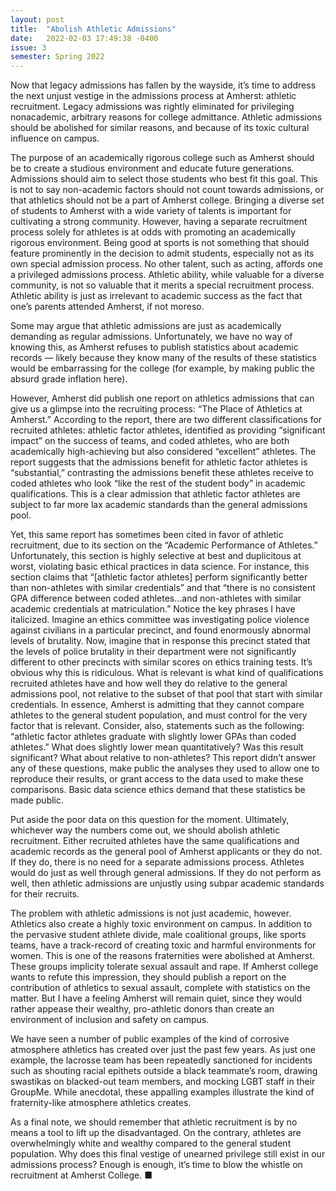 ```yaml
---
layout: post
title:  "Abolish Athletic Admissions"
date:   2022-02-03 17:49:38 -0400
issue: 3
semester: Spring 2022
---
```

Now that legacy admissions has fallen by the wayside, it’s time to address the next unjust vestige in the admissions process at Amherst: athletic recruitment. Legacy admissions was rightly eliminated for privileging nonacademic, arbitrary reasons for college admittance. Athletic admissions should be abolished for similar reasons, and because of its toxic cultural influence on campus.

The purpose of an academically rigorous college such as Amherst should be to create a studious environment and educate future generations. Admissions should aim to select those students who best fit this goal. This is not to say non-academic factors should not count towards admissions, or that athletics should not be a part of Amherst college. Bringing a diverse set of students to Amherst with a wide variety of talents is important for cultivating a strong community. However, having a separate recruitment process solely for athletes is at odds with promoting an academically rigorous environment. Being good at sports is not something that should feature prominently in the decision to admit students, especially not as its own special admission process. No other talent, such as acting, affords one a privileged admissions process. Athletic ability, while valuable for a diverse community, is not so valuable that it merits a special recruitment process. Athletic ability is just as irrelevant to academic success as the fact that one’s parents attended Amherst, if not moreso.

Some may argue that athletic admissions are just as academically demanding as regular admissions. Unfortunately, we have no way of knowing this, as Amherst refuses to publish statistics about academic records — likely because they know many of the results of these statistics would be embarrassing for the college (for example, by making public the absurd grade inflation here). 

However, Amherst did publish one report on athletics admissions that can give us a glimpse into the recruiting process: “The Place of Athletics at Amherst.” According to the report, there are two different classifications for recruited athletes: athletic factor athletes, identified as providing “significant impact” on the success of teams, and coded athletes, who are both academically high-achieving but also considered “excellent” athletes. The report suggests that the admissions benefit for athletic factor athletes is “substantial,” contrasting the admissions benefit these athletes receive to coded athletes who look “like the rest of the student body” in academic qualifications. This is a clear admission that athletic factor athletes are subject to far more lax academic standards than the general admissions pool.

Yet, this same report has sometimes been cited in favor of athletic recruitment, due to its section on the “Academic Performance of Athletes.” Unfortunately, this section is highly selective at best and duplicitous at worst, violating basic ethical practices in data science. For instance, this section claims that “[athletic factor athletes] perform significantly better than non-athletes with similar credentials” and that “there is no consistent GPA difference between coded athletes…and non-athletes with similar academic credentials at matriculation.” Notice the key phrases I have italicized. Imagine an ethics committee was investigating police violence against civilians in a particular precinct, and found enormously abnormal levels of brutality. Now, imagine that in response this precinct stated that the levels of police brutality in their department were not significantly different to other precincts with similar scores on ethics training tests. It’s obvious why this is ridiculous. What is relevant is what kind of qualifications recruited athletes have and how well they do relative to the general admissions pool, not relative to the subset of that pool that start with similar credentials. In essence, Amherst is admitting that they cannot compare athletes to the general student population, and must control for the very factor that is relevant. Consider, also, statements such as the following: “athletic factor athletes graduate with slightly lower GPAs than coded athletes.” What does slightly lower mean quantitatively? Was this result significant? What about relative to non-athletes? This report didn’t answer any of these questions, make public the analyses they used to allow one to reproduce their results, or grant access to the data used to make these comparisons. Basic data science ethics demand that these statistics be made public.

Put aside the poor data on this question for the moment. Ultimately, whichever way the numbers come out, we should abolish athletic recruitment. Either recruited athletes have the same qualifications and academic records as the general pool of Amherst applicants or they do not. If they do, there is no need for a separate admissions process. Athletes would do just as well through general admissions. If they do not perform as well, then athletic admissions are unjustly using subpar academic standards for their recruits. 

The problem with athletic admissions is not just academic, however. Athletics also create a highly toxic environment on campus. In addition to the pervasive student athlete divide, male coalitional groups, like sports teams, have a track-record of creating toxic and harmful environments for women. This is one of the reasons fraternities were abolished at Amherst. These groups implicity tolerate sexual assault and rape. If Amherst college wants to refute this impression, they should publish a report on the contribution of athletics to sexual assault, complete with statistics on the matter. But I have a feeling Amherst will remain quiet, since they would rather appease their wealthy, pro-athletic donors than create an environment of inclusion and safety on campus.

We have seen a number of public examples of the kind of corrosive atmosphere athletics has created over just the past few years. As just one example, the lacrosse team has been repeatedly sanctioned for incidents such as shouting racial epithets outside a black teammate’s room, drawing swastikas on blacked-out team members, and mocking LGBT staff in their GroupMe. While anecdotal, these appalling examples illustrate the kind of fraternity-like atmosphere athletics creates. 

As a final note, we should remember that athletic recruitment is by no means a tool to lift up the disadvantaged. On the contrary, athletes are overwhelmingly white and wealthy compared to the general student population. Why does this final vestige of unearned privilege still exist in our admissions process? Enough is enough, it’s time to blow the whistle on recruitment at Amherst College. ■
